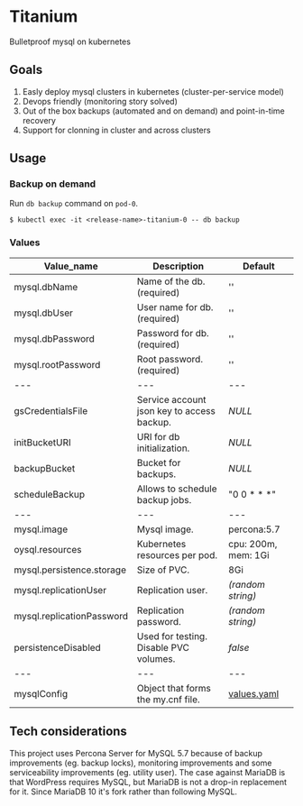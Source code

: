 # Titanium
Bulletproof mysql on kubernetes

## Goals
1. Easly deploy mysql clusters in kubernetes (cluster-per-service model)
2. Devops friendly (monitoring story solved)
3. Out of the box backups (automated and on demand) and point-in-time recovery
4. Support for clonning in cluster and across clusters

## Usage
### Backup on demand
Run `db backup` command on `pod-0`.
```
$ kubectl exec -it <release-name>-titanium-0 -- db backup
```
### Values
Value\_name   | Description | Default
--- | --- | ---
mysql.dbName    | Name of the db. (required) | ''
mysql.dbUser    | User name for db. (required) | ''
mysql.dbPassword | Password for db. (required) | ''
mysql.rootPassword | Root password. (required) | ''
--- | --- | ---
gsCredentialsFile | Service account json key to access backup. | _NULL_
initBucketURI     | URI for db initialization. | _NULL_
backupBucket      | Bucket for backups. | _NULL_
scheduleBackup    | Allows to schedule backup jobs. | "0 0 * * *"
--- | --- | ---
mysql.image | Mysql image. | percona:5.7
oysql.resources | Kubernetes resources per pod. | cpu: 200m, mem: 1Gi
mysql.persistence.storage | Size of PVC. | 8Gi
mysql.replicationUser | Replication user. | _(random string)_
mysql.replicationPassword | Replication password. | _(random string)_
persistenceDisabled | Used for testing. Disable PVC volumes. | _false_
--- | --- | ---
mysqlConfig | Object that forms the my.cnf file. | [values.yaml](https://github.com/PressLabs/titanium/blob/master/charts/titanium/values.yaml)

## Tech considerations

This project uses Percona Server for MySQL 5.7 because of backup improvements (eg. backup locks), monitoring improvements and some serviceability improvements (eg. utility user). The case against MariaDB is that WordPress requires MySQL, but MariaDB is not a drop-in replacement for it. Since MariaDB 10 it's fork rather than following MySQL.
